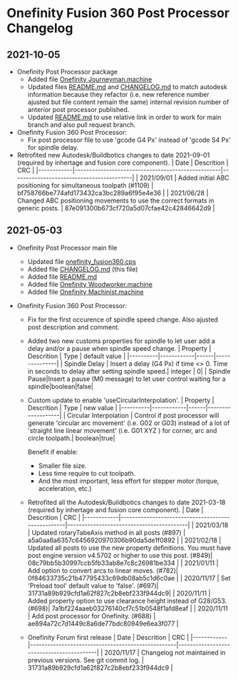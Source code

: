 Onefinity Fusion 360 Post Processor Changelog
=============================================

## 2021-10-05
- Onefinity Post Processor package
  - Added file [Onefinity Journeyman.machine](Onefinity%20Journeyman.machine)
  - Updated files [README.md](README.md) and [CHANGELOG.md](CHANGELOG.md) to match autodesk information because they refactor (i.e. new reference number ajusted but file content remain the same) internal revision number of anterior post processor published. 
  - Updated [README.md](README.md) to use relative link in order to work for main branch and also pull request branch.
- Onefinity Fusion 360 Post Processor:
  - Fix post processor file to use 'gcode G4 Px' instead of 'gcode S4 Px' for spindle delay.
- Retrofited new Autodesk/Buildbotics changes to date 2021-09-01 (required by inhertage and fusion core component).
    | Date       | Descrition                                        | CRC                                      | 
    |------------|---------------------------------------------------|------------------------------------------|
    | 2021/09/01 | Added initial ABC positioning for simultaneous toolpath (#1109) | bf758766be774afd173432ca3bc289a6f95e4e36 |
    | 2021/06/28 | Changed ABC positioning movements to use the correct formats in generic posts. | 87e091300b673cf720a5d07cfae42c42846642d9 |
   
## 2021-05-03
- Onefinity Post Processor main file
  - Updated file [onefinity_fusion360.cps](onefinity_fusion360.cps)
  - Added file [CHANGELOG.md](CHANGELOG.md) (this file)
  - Added file [README.md](README.md)
  - Added file [Onefinity Woodworker.machine](Onefinity%20Woodworker.machine)
  - Added file [Onefinity Machinist.machine](Onefinity%20Machinist.machine)

- Onefinity Fusion 360 Post Processor:
  - Fix for the first occurence of spindle speed change.  Also ajusted post description and comment.
  - Added two new customs properties for spindle to let user add a delay and/or a pause when spindle speed change.
      | Property | Descrition | Type | default value |
      |----------|------------|------|---------------|
      | Spindle Delay | Insert a delay (G4 Px) if time <> 0. Time in seconds to delay after setting spindle speed.| integer | 0| 
      | Spindle Pause|Insert a pause (M0 message) to let user control waiting for a spindle|boolean|false|
  - Custom update to enable 'useCircularInterpolation'.
      | Property | Descrition | Type | new value |
      |----------|------------|------|-------------------|
      | Circular Interpolation | Control if post processor will generate 'circular arc movement' (i.e. G02 or G03) instead of a lot of 'straight line linear movement' (i.e. G01 XYZ ) for corner, arc and circle toolpath.| boolean|true|

      Benefit if enable: 
      - Smaller file size.  
      - Less time require to cut toolpath.  
      - And the most important, less effort for stepper motor (torque, acceleration, etc.)
  - Retrofited all the Autodesk/Buildbotics changes to date 2021-03-18 (required by inhertage and fusion core component).
    | Date       | Descrition                                        | CRC                                      | 
    |------------|---------------------------------------------------|------------------------------------------|
    | 2021/03/18 | Updated rotaryTabeAxis method in all posts (#897) | a5a0aa6a6357c6456920970306b90da5de1f0892 |
    | 2021/02/18 | Updated all posts to use the new property definitions. You must have post engine version v4.5702 or higher to use this post. (#849)| 08c79bb5b30997ccb5fb33ab8e7c8c26981be334 | 
    | 2021/01/11 | Add option to convert arcs to linear moves. (#782)| 0f84633735c21b47795433c69db08ab5c1d6c0ae |
    | 2020/11/17 | Set 'Preload tool' default value to 'false'. (#697)| 31731a89b929cfd1a62f827c2b8ebf233f944dc9|
    | 2020/11/11 | Added property option to use clearance height instead of G28/G53. (#698)| 7a1bf224aaeb03276140cf7c51b0548f1afd8eaf |
    | 2020/11/11 | Add post processor for Onefinity. (#688) | ae894a72c7d1449c8a6de77bdc80949e6ea3f077 |
  - Onefinity Forum first release 
    | Date       | Descrition                                        | CRC                                      | 
    |------------|---------------------------------------------------|------------------------------------------|
    | 2020/11/17 | Changelog not maintained in previous versions.  See git commit log.    | 31731a89b929cfd1a62f827c2b8ebf233f944dc9 |
